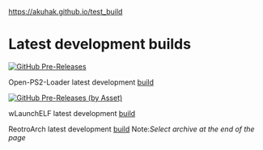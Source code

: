 https://akuhak.github.io/test_build
# Latest development builds

[![GitHub Pre-Releases](https://img.shields.io/github/downloads-pre/ps2homebrew/Open-PS2-Loader/latest/total?label=DOWNLOADS%40OPL&style=for-the-badge)](https://github.com/ps2homebrew/Open-PS2-Loader/releases/tag/latest)

Open-PS2-Loader latest development [build](https://github.com/ps2homebrew/Open-PS2-Loader/releases/tag/latest)

[![GitHub Pre-Releases (by Asset)](https://img.shields.io/github/downloads-pre/ps2homebrew/wLaunchELF/latest/total?label=downloads%40wLE&style=for-the-badge)](https://github.com/ps2homebrew/wLaunchELF/releases/tag/latest)

wLaunchELF latest development [build](https://github.com/ps2homebrew/wLaunchELF/releases/tag/latest)

ReotroArch latest development [build](https://buildbot.libretro.com/nightly/playstation/ps2/) Note:*Select archive at the end of the page*
